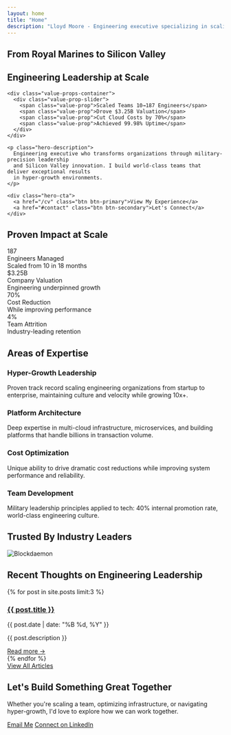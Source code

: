 ```yaml
---
layout: home
title: "Home"
description: "Lloyd Moore - Engineering executive specializing in scaling teams, platforms and revenue. CTO & VP Engineering with expertise in cloud architecture and digital transformation."
---
```


<section class="hero-section">
  <div class="container">
    <div class="hero-content">
      <h1 class="hero-title">From Royal Marines to Silicon Valley</h1>
    <h2 class="hero-subtitle">Engineering Leadership at Scale</h2>
    
    <div class="value-props-container">
      <div class="value-prop-slider">
        <span class="value-prop">Scaled Teams 10→187 Engineers</span>
        <span class="value-prop">Drove $3.25B Valuation</span>
        <span class="value-prop">Cut Cloud Costs by 70%</span>
        <span class="value-prop">Achieved 99.98% Uptime</span>
      </div>
    </div>
    
    <p class="hero-description">
      Engineering executive who transforms organizations through military-precision leadership 
      and Silicon Valley innovation. I build world-class teams that deliver exceptional results 
      in hyper-growth environments.
    </p>
    
    <div class="hero-cta">
      <a href="/cv" class="btn btn-primary">View My Experience</a>
      <a href="#contact" class="btn btn-secondary">Let's Connect</a>
    </div>
  </div>
  
  <div class="hero-image">
    <!-- Professional cartoon avatar -->
    <div class="cartoon-avatar">
      <div class="avatar-head">
        <div class="avatar-hair"></div>
        <div class="avatar-face">
          <div class="avatar-eyes">
            <div class="avatar-eye left"></div>
            <div class="avatar-eye right"></div>
          </div>
          <div class="avatar-nose"></div>
          <div class="avatar-mouth"></div>
        </div>
      </div>
      <div class="avatar-body">
        <div class="avatar-shirt">
          <div class="avatar-tie"></div>
        </div>
      </div>
    </div>
    </div>
  </div>
</section>

<section class="impact-metrics">
  <div class="container">
    <h2>Proven Impact at Scale</h2>
    <div class="metrics-grid">
    <div class="metric-card">
      <div class="metric-number">187</div>
      <div class="metric-label">Engineers Managed</div>
      <div class="metric-detail">Scaled from 10 in 18 months</div>
    </div>
    <div class="metric-card">
      <div class="metric-number">$3.25B</div>
      <div class="metric-label">Company Valuation</div>
      <div class="metric-detail">Engineering underpinned growth</div>
    </div>
    <div class="metric-card">
      <div class="metric-number">70%</div>
      <div class="metric-label">Cost Reduction</div>
      <div class="metric-detail">While improving performance</div>
    </div>
    <div class="metric-card">
      <div class="metric-number">4%</div>
      <div class="metric-label">Team Attrition</div>
      <div class="metric-detail">Industry-leading retention</div>
    </div>
    </div>
  </div>
</section>

<section class="expertise-areas">
  <div class="container">
    <h2>Areas of Expertise</h2>
    <div class="expertise-grid">
    <div class="expertise-card">
      <h3>Hyper-Growth Leadership</h3>
      <p>Proven track record scaling engineering organizations from startup to enterprise, 
      maintaining culture and velocity while growing 10x+.</p>
    </div>
    <div class="expertise-card">
      <h3>Platform Architecture</h3>
      <p>Deep expertise in multi-cloud infrastructure, microservices, and building platforms 
      that handle billions in transaction volume.</p>
    </div>
    <div class="expertise-card">
      <h3>Cost Optimization</h3>
      <p>Unique ability to drive dramatic cost reductions while improving system performance 
      and reliability.</p>
    </div>
    <div class="expertise-card">
      <h3>Team Development</h3>
      <p>Military leadership principles applied to tech: 40% internal promotion rate, 
      world-class engineering culture.</p>
    </div>
    </div>
  </div>
</section>

<section class="companies-section">
  <div class="container">
    <h2>Trusted By Industry Leaders</h2>
    <div class="companies-grid">
    <div class="company-logo">
      <img src="/assets/images/blockdaemon-logo.png" alt="Blockdaemon" />
    </div>
    <!-- Add more company logos as needed -->
    </div>
  </div>
</section>

<section class="recent-thoughts">
  <div class="container">
    <h2>Recent Thoughts on Engineering Leadership</h2>
    <div class="blog-preview">
    {% for post in site.posts limit:3 %}
    <article class="blog-card">
      <h3><a href="{{ post.url }}">{{ post.title }}</a></h3>
      <p class="post-meta">{{ post.date | date: "%B %d, %Y" }}</p>
      <p>{{ post.description }}</p>
      <a href="{{ post.url }}" class="read-more">Read more →</a>
    </article>
    {% endfor %}
    </div>
    <div class="blog-cta">
      <a href="/blog" class="btn btn-outline">View All Articles</a>
    </div>
  </div>
</section>

<section id="contact" class="contact-section">
  <div class="container">
    <h2>Let's Build Something Great Together</h2>
    <p>Whether you're scaling a team, optimizing infrastructure, or navigating hyper-growth, 
    I'd love to explore how we can work together.</p>
    <div class="contact-options">
      <a href="mailto:lloyd@lloydmoore.com" class="btn btn-primary">Email Me</a>
      <a href="https://www.linkedin.com/in/lloydmoore" class="btn btn-secondary">Connect on LinkedIn</a>
    </div>
  </div>
</section>